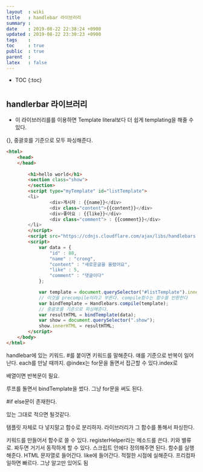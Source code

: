 ```yaml
---
layout  : wiki
title   : handlebar 라이브러리
summary : 
date    : 2019-08-22 22:38:24 +0900
updated : 2019-08-22 23:30:23 +0900
tags    : 
toc     : true
public  : true
parent  : 
latex   : false
---
```

* TOC
{:toc}

# 

## handlerbar 라이브러리

- 이 라이브러리를를 이용하면 Template literal보다 더 쉽게 templating을 해줄 수 있다.

{}, 중괄호를 기준으로 모두 파싱해준다.

```html
<html>
    <head>
    </head>
        
        <h1>hello world</h1>
        <section class="show">
        </section>
        <script type="myTemplate" id="listTemplate">
        <li>
                <div>게시자 : {{name}}</div>
                <div class="content">{{content}}</div>
                <div>좋아요 : {{like}}</div>
                <div class="comment"> : {{comment}}</div>
        </li>
        </script>
        <script src="https://cdnjs.cloudflare.com/ajax/libs/handlebars.js/4.1.2/handlebars.min.js"></script>
        <script>
            var data = {
                "id" : 88,
                "name" : "crong",
                "content" : "새로운글을 올렸어요",
                "like" : 5, 
                "comment" : "댓글이다"
            };

            var template = document.querySelector("#listTemplate").innerText;
            // 이것을 precompile이라고 부른다. compile함수는 함수를 반환한다
            var bindTemplate = Handlebars.compile(template);
            // 중괄호를 기준으로 파싱해준다.
            var resultHTML = bindTemplate(data);
            var show = document.querySelector(".show");
            show.innerHTML = resultHTML;
        </script>
    </body>
</html>
```

handlebar에 있는 키워드. 
#를 붙이면 키워드를 말해준다. 얘를 기준으로 반복이 일어난다. each를 만날 때까지. 
@index는 for문을 돌면서 접근할 수 있다.index로

배열이면 반복문이 필요.

루프를 돌면서 bindTemplate을 썼다. 그냥 for문을 써도 된다.

#if else문이 존재한다. 

있는 그대로 적으면 될것같다.

템플릿 자체로 다 넣지말고 함수로 분리하자. 라이브러리가 그 함수를 통해서 파싱한다.

키워드를 만들어서 함수로 쓸 수 있다. registerHelper라는 메소드를 쓴다. 키와 밸류로. 짜두면 거기서 동작하게 할 수 있다. 스크립트 안에다 정의해주면 된다. 함수를 실행해준다. HTML 문자열로 들어간다. like에 들어간다. 적절한 시점에 실해준다.
프리컴파일하면 빠르다. 그냥 알고만 있어도 됨
